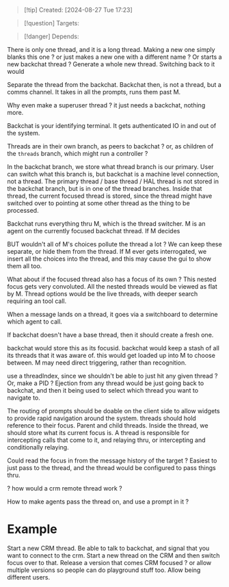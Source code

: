 
>[!tip] Created: [2024-08-27 Tue 17:23]

>[!question] Targets: 

>[!danger] Depends: 

There is only one thread, and it is a long thread.
Making a new one simply blanks this one ? or just makes a new one with a different name ?
Or starts a new backchat thread ?
Generate a whole new thread.
Switching back to it would 

Separate the thread from the backchat.
Backchat then, is not a thread, but a comms channel.
It takes in all the prompts, runs them past M.

Why even make a superuser thread ? it just needs a backchat, nothing more.

Backchat is your identifying terminal.  It gets authenticated IO in and out of the system.

Threads are in their own branch, as peers to backchat ? or, as children of the `threads` branch, which might run a controller ?

In the backchat branch, we store what thread branch is our primary.
User can switch what this branch is, but backchat is a machine level connection, not a thread.
The primary thread / base thread / HAL thread is not stored in the backchat branch, but is in one of the thread branches.
Inside that thread, the current focused thread is stored, since the thread might have switched over to pointing at some other thread as the thing to be processed.

Backchat runs everything thru M, which is the thread switcher.
M is an agent on the currently focused backchat thread.
If M decides

BUT wouldn't all of M's choices pollute the thread a lot ?
We can keep these separate, or hide them from the thread.
If M ever gets interrogated, we insert all the choices into the thread, and this may cause the gui to show them all too.

What about if the focused thread also has a focus of its own ?  This nested focus gets very convoluted.
All the nested threads would be viewed as flat by M.
Thread options would be the live threads, with deeper search requiring an tool call.

When a message lands on a thread, it goes via a switchboard to determine which agent to call.

If backchat doesn't have a base thread, then it should create a fresh one.

backchat would store this as its focusid.
backchat would keep a stash of all its threads that it was aware of.
this would get loaded up into M to choose between.
M may need direct triggering, rather than recognition.

use a threadIndex, since we shouldn't be able to just hit any given thread ?
Or, make a PID ?
Ejection from any thread would be just going back to backchat, and then it being used to select which thread you want to navigate to.

The routing of prompts should be doable on the client side to allow widgets to provide rapid navigation around the system.
threads should hold reference to their focus.
Parent and child threads.
Inside the thread, we should store what its current focus is.
A thread is responsible for intercepting calls that come to it, and relaying thru, or intercepting and conditionally relaying.

Could read the focus in from the message history of the target ?
Easiest to just pass to the thread, and the thread would be configured to pass things thru.

? how would a crm remote thread work ?

How to make agents pass the thread on, and use a prompt in it ?
# Example
Start a new CRM thread.
Be able to talk to backchat, and signal that you want to connect to the crm.  Start a new thread on the CRM and then switch focus over to that.
Release a version that comes CRM focused ? or allow multiple versions so people can do playground stuff too.
Allow being different users.